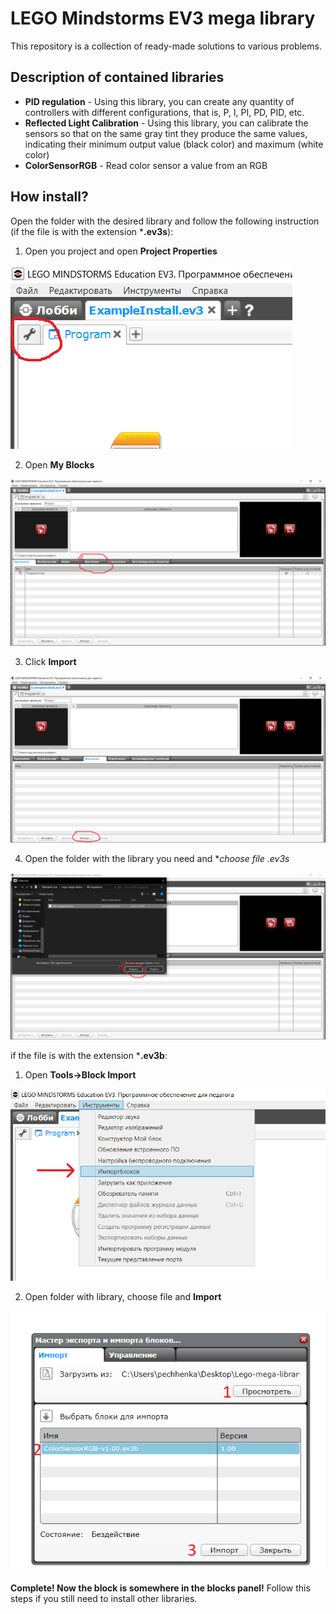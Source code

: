 # LEGO Mindstorms EV3 mega library

This repository is a collection of ready-made solutions to various problems.

## Description of contained libraries

* **PID regulation** - Using this library, you can create any quantity of controllers with different configurations, that is, P, I, PI, PD, PID, etc.
* **Reflected Light Calibration** - Using this library, you can calibrate the sensors so that on the same gray tint they produce the same values, indicating their minimum output value (black color) and maximum (white color)
* **ColorSensorRGB** - Read color sensor a value from an RGB 

## How install?

Open the folder with the desired library and follow the following instruction (if the file is with the extension ***.ev3s**):

1. Open you project and open **Project Properties**

![Project Properties](https://raw.githubusercontent.com/pechhenka/Lego-mega-library/master/readme%20files/Project%20Properties.png)

2. Open **My Blocks**

![My Blocks](https://raw.githubusercontent.com/pechhenka/Lego-mega-library/master/readme%20files/My%20Blocks.png)

3. Click **Import**

![Import](https://raw.githubusercontent.com/pechhenka/Lego-mega-library/master/readme%20files/Import.png)

4. Open the folder with the library you need and **choose file *.ev3s**

![Open library](https://raw.githubusercontent.com/pechhenka/Lego-mega-library/master/readme%20files/Open%20library.png)

if the file is with the extension ***.ev3b**:

1. Open **Tools->Block Import**

![Tools Block Import](https://raw.githubusercontent.com/pechhenka/Lego-mega-library/master/readme%20files/ToolsBlockImport.png)

2. Open folder with library, choose file and **Import**

![Import Mastert](https://raw.githubusercontent.com/pechhenka/Lego-mega-library/master/readme%20files/ImportMaster.png)

**Complete! Now the block is somewhere in the blocks panel!** Follow this steps if you still need to install other libraries.

